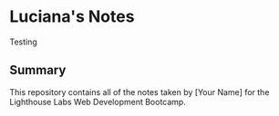 # Luciana's Notes
Testing

## Summary 

This repository contains all of the notes taken by [Your Name] for the Lighthouse Labs Web Development Bootcamp.
